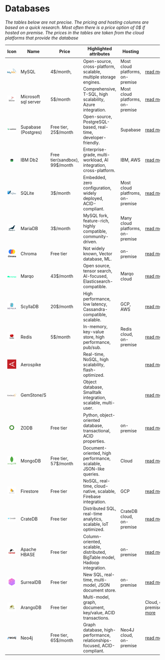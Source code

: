 # Databases

*The tables below are not precise. The pricing and hosting columns are based on a quick research. Most often there is a price option of 0$ if hosted on premise. The prices in the tables are taken from the cloud platforms that provide the database*

|Icon|Name|Price|Highlighted attributes|Hosting||
|---|---|---|---|---|---|
|![](./Icons_resized/Relational/MySQL.png)|MySQL|4$/month, |Open-source, cross-platform, scalable, multiple storage engines.|Most cloud platforms, on-premise|[read more](https://www.mysql.com/)|
|![](./Icons_resized/Relational/sql-server_logo.png)|Microsoft sql server|5$/month|Comprehensive, T-SQL, high scalability, Azure integration.|Most cloud platforms, on-premise|[read more](https://learn.microsoft.com/en-us/sql/sql-server/what-is-sql-server?view=sql-server-ver16)|
|![](./Icons_resized/Relational/supabase-logo-vector.png)|Supabase (Postgres)|Free tier, 25$/month|Open-source, PostgreSQL-based, real-time, developer-friendly.|Supabase|[read more](https://supabase.com/)|||
|![](./Icons_resized/Relational/IBMDb2.png)|IBM Db2|Free tier(sandbox), 99$/month|Enterprise-grade, multi-workload, AI integration, cross-platform.|IBM, AWS|[read more](https://www.ibm.com/products/db2)|
|![](./Icons_resized/Relational/SQLite.png)|SQLite|3$/month|Embedded, zero configuration, widely deployed, ACID-compliant.|Most cloud platfroms, on-premise|[read more](https://www.sqlite.org/)|
|![](./Icons_resized/Relational/MariaDB.png)|MariaDB|3$/month|MySQL fork, feature-rich, highly compatible, community-driven.|Many cloud platforms, on-premise|[read more](https://mariadb.org/)|
|![](./Icons_resized/Vector/Chroma.png)|Chroma|Free tier|Not widely known, Vector database, ML.|on-premise|[read more](https://www.trychroma.com/)|
|![](./Icons_resized/Vector/Marqo.png)|Marqo|43$/month| Open source, tensor search, AI-focused, Elasticsearch-compatible.|Marqo cloud|[read more](https://www.marqo.ai/)|
|![](./Icons_resized//Key-Value/Scylla-icon.png)|ScyllaDB|20$/month|High performance, low latency, Cassandra-compatible, scalable.|GCP, AWS|[read more](https://www.scylladb.com/)|
|![](./Icons_resized//Key-Value/Redis.png)|Redis|5$/month|In-memory, key-value store, high performance, pub/sub.|Redis cloud, on-premise|[read more](https://redis.com/)|
|![](./Icons_resized/Key-Value/AerospikeDb.png)|Aerospike||Real-time, NoSQL, high scalability, flash-optimized.||[read more](https://aerospike.com/)|
|![](./Icons_resized/Object-database/Gemstone.png)|GemStone/S||Object database, Smalltalk integration, scalable, multi-user.||[read more]()|
|![](./Icons_resized/Object-database/ZODB.png)|ZODB|Free tier|Python, object-oriented database, transactional, ACID properties.|on-premise|[read more](https://zodb.org/en/latest/)|
|![](./Icons_resized/Document/MongoDB.png)|MongoDB|Free tier, 57$/month|Document-oriented, high performance, scalable, JSON-like queries.|Cloud|[read more](https://www.mongodb.com/)|
|![](./Icons_resized/Document/Firestore.png)|Firestore|Free tier|NoSQL, real-time, cloud-native, scalable, Firebase integration.|GCP|[read more](https://firebase.google.com/)|
|![](./Icons_resized/Document/CrateDB.png)|CrateDB|Free tier|Distributed SQL, real-time analytics, scalable, IoT optimized.|CrateDB cloud, on-premise|[read more](https://cratedb.com/)|
|![](./Icons_resized/Wide-column/Hbase.png)|Apache HBASE|Free tier|Column-oriented, scalable, distributed, BigTable model, Hadoop integration.|on-premise|[read more](https://hbase.apache.org/)|
|![](./Icons_resized/Graph/SurrealDB.png)|SurrealDB|Free tier|New SQL, real-time, multi-model, JSON document store.|on-premise|[read more](https://surrealdb.com/)|
|![](./Icons_resized/Key-Value/ArangoDB.png)|ArangoDB|Free tier|Multi-model, graph, document, key/value, ACID transactions.||Cloud, on-premise[read more](https://arangodb.com/)|
|![](./Icons_resized/Graph/Neo4j.png)|Neo4j|Free tier, 65$/month|Graph database, high-performance, relationships-focused, ACID-compliant.|Neo4J cloud, on-premise|[read more](https://neo4j.com/)|
